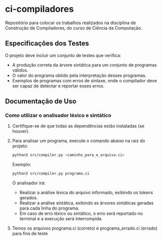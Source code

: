 # ci-compiladores
Repositório para colocar os trabalhos realizados na disciplina de Construção de Compiladores, do curso de Ciência da Computação.

## Especificações dos Testes

O projeto deve incluir um conjunto de testes que verifica:
- A produção correta da árvore sintática para um conjunto de programas válidos.
- O valor do programa obtido pela interpretação desses programas.
- Exemplos de programas com erros de sintaxe, onde o compilador deve ser capaz de detectar e reportar esses erros.

## Documentação de Uso

### Como utilizar o analisador léxico e sintático
1. Certifique-se de que todas as dependências estão instaladas (se houver).
2. Para analisar um programa, execute o comando abaixo na raiz do projeto:
   ```bash
   python3 src/compiler.py <caminho_para_o_arquivo.ci>
   ```
   Exemplo:
   ```bash
   python3 src/compiler.py programa.ci
   ```
   O analisador irá:
   - Realizar a análise léxica do arquivo informado, exibindo os tokens gerados.
   - Realizar a análise sintática, exibindo as árvores sintáticas geradas para cada linha do programa.
   - Em caso de erro léxico ou sintático, o erro será reportado no terminal e a execução será interrompida.

3. Temos os arquivos programa.ci (correto) e programa_errado.ci (errado) para fins de teste